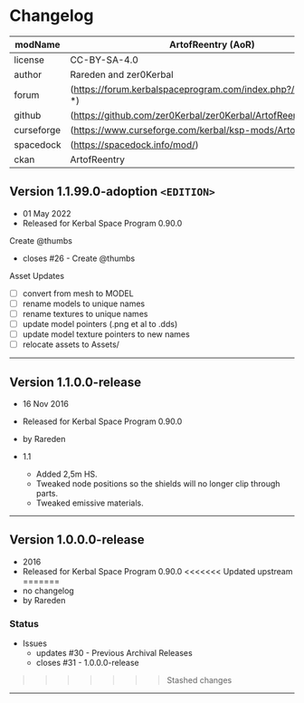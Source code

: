 ﻿# Changelog  

| modName    | ArtofReentry (AoR)                                              |
| ---------- | --------------------------------------------------------------- |
| license    | CC-BY-SA-4.0                                                    |
| author     | Rareden and zer0Kerbal                                          |
| forum      | (https://forum.kerbalspaceprogram.com/index.php?/topic/89638-*) |
| github     | (https://github.com/zer0Kerbal/zer0Kerbal/ArtofReentry)         |
| curseforge | (https://www.curseforge.com/kerbal/ksp-mods/ArtofReentry)       |
| spacedock  | (https://spacedock.info/mod/)                                   |
| ckan       | ArtofReentry                                                    |

## Version 1.1.99.0-adoption `<EDITION>`

* 01 May 2022
* Released for Kerbal Space Program 0.90.0

Create @thumbs
* closes #26 - Create @thumbs


Asset Updates
* [ ] convert from mesh to MODEL
* [ ] rename models to unique names
* [ ] rename textures to unique names
* [ ] update model pointers (.png et al to .dds)
* [ ] update model texture pointers to new names
* [ ] relocate assets to Assets/

---

## Version 1.1.0.0-release

* 16 Nov 2016
* Released for Kerbal Space Program 0.90.0
* by Rareden

* 1.1
  * Added 2,5m HS.
  * Tweaked node positions so the shields will no longer clip through parts.
  * Tweaked emissive materials.

---

## Version 1.0.0.0-release

* 2016
* Released for Kerbal Space Program 0.90.0
<<<<<<< Updated upstream
=======
* no changelog
* by Rareden

### Status

* Issues
  * updates #30 - Previous Archival Releases
  * closes #31 - 1.0.0.0-release
>>>>>>> Stashed changes

---

<!-- CC BY-ND 4.0 zer0Kerbal -->
